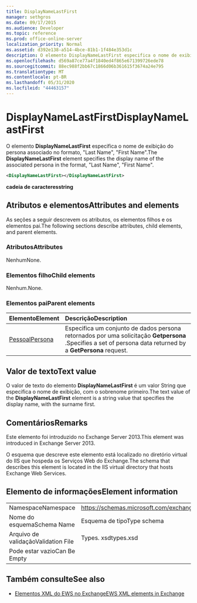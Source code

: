 ```yaml
---
title: DisplayNameLastFirst
manager: sethgros
ms.date: 09/17/2015
ms.audience: Developer
ms.topic: reference
ms.prod: office-online-server
localization_priority: Normal
ms.assetid: d392e138-a514-4bce-81b1-1f484e353d1c
description: O elemento DisplayNameLastFirst especifica o nome de exibição do persona associado no formato, sobrenome, nome.
ms.openlocfilehash: d569a87ce77a4f1840ed4f865e671399726ede78
ms.sourcegitcommit: 88ec988f2bb67c1866d06b361615f3674a24e795
ms.translationtype: MT
ms.contentlocale: pt-BR
ms.lasthandoff: 05/31/2020
ms.locfileid: "44463157"
---
```

# <a name="displaynamelastfirst"></a><span data-ttu-id="7d434-103">DisplayNameLastFirst</span><span class="sxs-lookup"><span data-stu-id="7d434-103">DisplayNameLastFirst</span></span>

<span data-ttu-id="7d434-104">O elemento **DisplayNameLastFirst** especifica o nome de exibição do persona associado no formato, "Last Name", "First Name".</span><span class="sxs-lookup"><span data-stu-id="7d434-104">The **DisplayNameLastFirst** element specifies the display name of the associated persona in the format, "Last Name", "First Name".</span></span> 
  
```XML
<DisplayNameLastFirst></DisplayNameLastFirst>
```

 <span data-ttu-id="7d434-105">**cadeia de caracteres**</span><span class="sxs-lookup"><span data-stu-id="7d434-105">**string**</span></span>
## <a name="attributes-and-elements"></a><span data-ttu-id="7d434-106">Atributos e elementos</span><span class="sxs-lookup"><span data-stu-id="7d434-106">Attributes and elements</span></span>

<span data-ttu-id="7d434-107">As seções a seguir descrevem os atributos, os elementos filhos e os elementos pai.</span><span class="sxs-lookup"><span data-stu-id="7d434-107">The following sections describe attributes, child elements, and parent elements.</span></span>
  
### <a name="attributes"></a><span data-ttu-id="7d434-108">Atributos</span><span class="sxs-lookup"><span data-stu-id="7d434-108">Attributes</span></span>

<span data-ttu-id="7d434-109">Nenhum</span><span class="sxs-lookup"><span data-stu-id="7d434-109">None.</span></span>
  
### <a name="child-elements"></a><span data-ttu-id="7d434-110">Elementos filho</span><span class="sxs-lookup"><span data-stu-id="7d434-110">Child elements</span></span>

<span data-ttu-id="7d434-111">Nenhum.</span><span class="sxs-lookup"><span data-stu-id="7d434-111">None.</span></span>
  
### <a name="parent-elements"></a><span data-ttu-id="7d434-112">Elementos pai</span><span class="sxs-lookup"><span data-stu-id="7d434-112">Parent elements</span></span>

|<span data-ttu-id="7d434-113">**Elemento**</span><span class="sxs-lookup"><span data-stu-id="7d434-113">**Element**</span></span>|<span data-ttu-id="7d434-114">**Descrição**</span><span class="sxs-lookup"><span data-stu-id="7d434-114">**Description**</span></span>|
|:-----|:-----|
|[<span data-ttu-id="7d434-115">Pessoal</span><span class="sxs-lookup"><span data-stu-id="7d434-115">Persona</span></span>](persona.md) <br/> |<span data-ttu-id="7d434-116">Especifica um conjunto de dados persona retornados por uma solicitação **Getpersona** .</span><span class="sxs-lookup"><span data-stu-id="7d434-116">Specifies a set of persona data returned by a **GetPersona** request.</span></span>  <br/> |
   
## <a name="text-value"></a><span data-ttu-id="7d434-117">Valor de texto</span><span class="sxs-lookup"><span data-stu-id="7d434-117">Text value</span></span>

<span data-ttu-id="7d434-118">O valor de texto do elemento **DisplayNameLastFirst** é um valor String que especifica o nome de exibição, com o sobrenome primeiro.</span><span class="sxs-lookup"><span data-stu-id="7d434-118">The text value of the **DisplayNameLastFirst** element is a string value that specifies the display name, with the surname first.</span></span> 
  
## <a name="remarks"></a><span data-ttu-id="7d434-119">Comentários</span><span class="sxs-lookup"><span data-stu-id="7d434-119">Remarks</span></span>

<span data-ttu-id="7d434-120">Este elemento foi introduzido no Exchange Server 2013.</span><span class="sxs-lookup"><span data-stu-id="7d434-120">This element was introduced in Exchange Server 2013.</span></span>
  
<span data-ttu-id="7d434-121">O esquema que descreve este elemento está localizado no diretório virtual do IIS que hospeda os Serviços Web do Exchange.</span><span class="sxs-lookup"><span data-stu-id="7d434-121">The schema that describes this element is located in the IIS virtual directory that hosts Exchange Web Services.</span></span>
  
## <a name="element-information"></a><span data-ttu-id="7d434-122">Elemento de informações</span><span class="sxs-lookup"><span data-stu-id="7d434-122">Element information</span></span>

|||
|:-----|:-----|
|<span data-ttu-id="7d434-123">Namespace</span><span class="sxs-lookup"><span data-stu-id="7d434-123">Namespace</span></span>  <br/> |https://schemas.microsoft.com/exchange/services/2006/types  <br/> |
|<span data-ttu-id="7d434-124">Nome do esquema</span><span class="sxs-lookup"><span data-stu-id="7d434-124">Schema Name</span></span>  <br/> |<span data-ttu-id="7d434-125">Esquema de tipo</span><span class="sxs-lookup"><span data-stu-id="7d434-125">Type schema</span></span>  <br/> |
|<span data-ttu-id="7d434-126">Arquivo de validação</span><span class="sxs-lookup"><span data-stu-id="7d434-126">Validation File</span></span>  <br/> |<span data-ttu-id="7d434-127">Types. xsd</span><span class="sxs-lookup"><span data-stu-id="7d434-127">types.xsd</span></span>  <br/> |
|<span data-ttu-id="7d434-128">Pode estar vazio</span><span class="sxs-lookup"><span data-stu-id="7d434-128">Can Be Empty</span></span>  <br/> ||
   
## <a name="see-also"></a><span data-ttu-id="7d434-129">Também consulte</span><span class="sxs-lookup"><span data-stu-id="7d434-129">See also</span></span>

- [<span data-ttu-id="7d434-130">Elementos XML do EWS no Exchange</span><span class="sxs-lookup"><span data-stu-id="7d434-130">EWS XML elements in Exchange</span></span>](ews-xml-elements-in-exchange.md)


